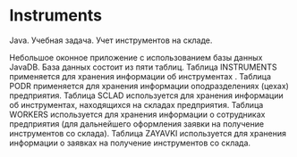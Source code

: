 # Instruments
Java.  Учебная задача. Учет инструментов на складе. 

Небольшое оконное приложение с использованием базы данных JavaDB.
База данных состоит из пяти таблиц.
Таблица INSTRUMENTS применяется для хранения информации об инструментах .
Таблица PODR применяется для хранения информации оподразделениях (цехах) предприятия.
Таблица SCLAD используется для хранения информации об инструментах, находящихся на складах предприятия.
Таблица WORKERS используется для хранения информации о сотрудниках предприятия (для дальнейшего оформления заявки на получение инструментов со склада).
Таблица ZAYAVKI используется для хранения информации о заявках на получение инструментов со склада.
